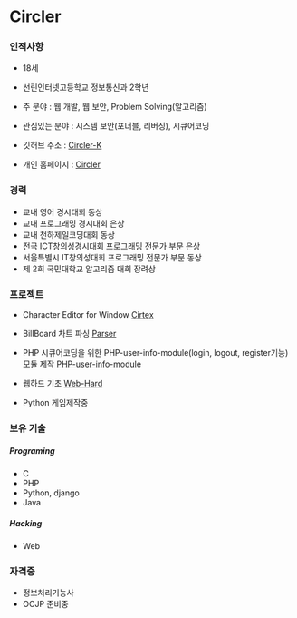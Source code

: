 # Circler
### 인적사항
- 18세
- 선린인터넷고등학교 정보통신과 2학년  

- 주 분야 : 웹 개발, 웹 보안, Problem Solving(알고리즘)
- 관심있는 분야 : 시스템 보안(포너블, 리버싱), 시큐어코딩
- 깃허브 주소 : [Circler-K](https://github.com/Circler-K)
- 개인 홈페이지 : [Circler](http://circler.dothome.co.kr)
### 경력
- 교내 영어 경시대회 동상
- 교내 프로그래밍 경시대회 은상
- 교내 천하제일코딩대회 동상
- 전국 ICT창의성경시대회 프로그래밍 전문가 부문 은상  
- 서울특별시 IT창의성대회 프로그래밍 전문가 부문 동상
- 제 2회 국민대학교 알고리즘 대회 장려상

### 프로젝트
- Character Editor for Window [Cirtex](https://github.com/Circler-K/CirTex)  

- BillBoard 차트 파싱 [Parser](https://github.com/Circler-K/BillBoardParser)  

- PHP 시큐어코딩을 위한 PHP-user-info-module(login, logout, register기능)모듈 제작 [PHP-user-info-module](https://github.com/Circler-K/PHP-user-info-module)  

- 웹하드 기초 [Web-Hard](https://github.com/Circler-K/Web-Hard)

- Python 게임제작중

### 보유 기술
##### Programing
- C
- PHP
- Python, django
- Java
##### Hacking
- Web
### 자격증
- 정보처리기능사
- OCJP 준비중
